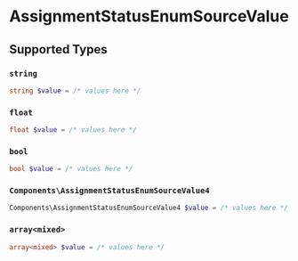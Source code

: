 # AssignmentStatusEnumSourceValue


## Supported Types

### `string`

```php
string $value = /* values here */
```

### `float`

```php
float $value = /* values here */
```

### `bool`

```php
bool $value = /* values here */
```

### `Components\AssignmentStatusEnumSourceValue4`

```php
Components\AssignmentStatusEnumSourceValue4 $value = /* values here */
```

### `array<mixed>`

```php
array<mixed> $value = /* values here */
```

